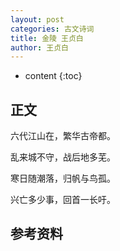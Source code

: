 ```yaml
---
layout: post
categories: 古文诗词
title: 金陵 王贞白  
author: 王贞白
---
```

* content
{:toc}

## 正文

六代江山在，繁华古帝都。

乱来城不守，战后地多芜。

寒日随潮落，归帆与鸟孤。

兴亡多少事，回首一长吁。

## 参考资料



